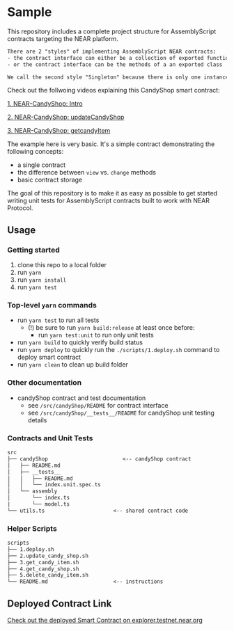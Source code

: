 # Sample

This repository includes a complete project structure for AssemblyScript contracts targeting the NEAR platform.

```txt
There are 2 "styles" of implementing AssemblyScript NEAR contracts: 
- the contract interface can either be a collection of exported functions 
- or the contract interface can be the methods of a an exported class

We call the second style "Singleton" because there is only one instance of the class which is serialized to the blockchain storage.  Rust contracts written for NEAR do this by default with the contract struct.
```

Check out the follwoing videos explaining this CandyShop smart contract:

[1. NEAR-CandyShop: Intro](https://www.loom.com/share/5c8b76ea22c04c2793cfa264f81b1393?sharedAppSource=personal_library)

[2. NEAR-CandyShop: updateCandyShop](https://www.loom.com/share/7afbefe10b0548159bf89333c553d65e?sharedAppSource=personal_library)

[3. NEAR-CandyShop: getcandyItem](https://www.loom.com/share/cff0a31b7b48449a8628fd3d1cda00cd?sharedAppSource=personal_library)

[]()

The example here is very basic.  It's a simple contract demonstrating the following concepts:
- a single contract
- the difference between `view` vs. `change` methods
- basic contract storage

The goal of this repository is to make it as easy as possible to get started writing unit tests for AssemblyScript contracts built to work with NEAR Protocol.

## Usage

### Getting started

1. clone this repo to a local folder
2. run `yarn`
3. run `yarn install`
4. run `yarn test`

### Top-level `yarn` commands

- run `yarn test` to run all tests
  - (!) be sure to run `yarn build:release` at least once before:
    - run `yarn test:unit` to run only unit tests
- run `yarn build` to quickly verify build status
- run `yarn deploy` to quickly run the `./scripts/1.deploy.sh` command to deploy smart contract
- run `yarn clean` to clean up build folder

### Other documentation

- candyShop contract and test documentation
  - see `/src/candyShop/README` for contract interface
  - see `/src/candyShop/__tests__/README` for candyShop unit testing details


### Contracts and Unit Tests

```txt
src
├── candyShop                        <-- candyShop contract
│   ├── README.md
│   ├── __tests__
│   │   ├── README.md
│   │   └── index.unit.spec.ts
│   └── assembly
│       └── index.ts
|       └── model.ts
└── utils.ts                      <-- shared contract code
```

### Helper Scripts

```txt
scripts
├── 1.deploy.sh
├── 2.update_candy_shop.sh
├── 3.get_candy_item.sh
├── 4.get_candy_shop.sh
├── 5.delete_candy_item.sh
└── README.md                     <-- instructions
```
## Deployed Contract Link
[Check out the deployed Smart Contract on explorer.testnet.near.org](https://explorer.testnet.near.org/transactions/5t71bH7AtKsrKNfWan3J3uhaVi5FjMtxLM3CKNFq9pKM)